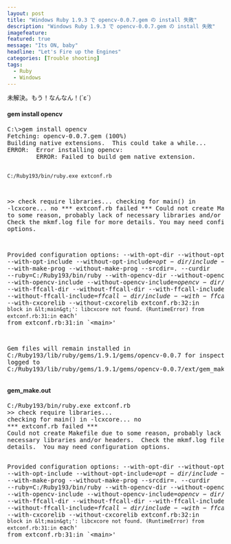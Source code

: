 ```yaml
---
layout: post
title: "Windows Ruby 1.9.3 で opencv-0.0.7.gem の install 失敗"
description: "Windows Ruby 1.9.3 で opencv-0.0.7.gem の install 失敗"
imagefeature:
featured: true
message: "Its ON, baby"
headline: "Let's Fire up the Engines"
categories: [Trouble shooting]
tags:
  - Ruby
  - Windows
---
```

未解決。もう！なんなん！(`ε´）
<!--more-->
<h4>gem install opencv</h4>
<pre class="lang:default highlight:0 decode:true " title="cmd.exe" >C:\&gt;gem install opencv
Fetching: opencv-0.0.7.gem (100%)
Building native extensions.  This could take a while...
ERROR:  Error installing opencv:
        ERROR: Failed to build gem native extension.

    C:/Ruby193/bin/ruby.exe extconf.rb
&gt;&gt; check require libraries...
checking for main() in -lcxcore... no
*** extconf.rb failed ***
Could not create Makefile due to some reason, probably lack of
necessary libraries and/or headers.  Check the mkmf.log file for more
details.  You may need configuration options.

Provided configuration options:
        --with-opt-dir
        --without-opt-dir
        --with-opt-include
        --without-opt-include=${opt-dir}/include
        --with-opt-lib
        --without-opt-lib=${opt-dir}/lib
        --with-make-prog
        --without-make-prog
        --srcdir=.
        --curdir
        --ruby=C:/Ruby193/bin/ruby
        --with-opencv-dir
        --without-opencv-dir
        --with-opencv-include
        --without-opencv-include=${opencv-dir}/include
        --with-opencv-lib
        --without-opencv-lib=${opencv-dir}/lib
        --with-ffcall-dir
        --without-ffcall-dir
        --with-ffcall-include
        --without-ffcall-include=${ffcall-dir}/include
        --with-ffcall-lib
        --without-ffcall-lib=${ffcall-dir}/lib
        --with-cxcorelib
        --without-cxcorelib
extconf.rb:32:in `block in &lt;main&gt;': libcxcore not found. (RuntimeError)
        from extconf.rb:31:in `each'
        from extconf.rb:31:in `&lt;main&gt;'


Gem files will remain installed in C:/Ruby193/lib/ruby/gems/1.9.1/gems/opencv-0.0.7 for inspection.
Results logged to C:/Ruby193/lib/ruby/gems/1.9.1/gems/opencv-0.0.7/ext/gem_make.out
</pre>


<h4>gem_make.out</h4>
<pre class="lang:default highlight:0 decode:true " title="gem_make.out" >C:/Ruby193/bin/ruby.exe extconf.rb
&gt;&gt; check require libraries...
checking for main() in -lcxcore... no
*** extconf.rb failed ***
Could not create Makefile due to some reason, probably lack of
necessary libraries and/or headers.  Check the mkmf.log file for more
details.  You may need configuration options.

Provided configuration options:
  --with-opt-dir
  --without-opt-dir
  --with-opt-include
  --without-opt-include=${opt-dir}/include
  --with-opt-lib
  --without-opt-lib=${opt-dir}/lib
  --with-make-prog
  --without-make-prog
  --srcdir=.
  --curdir
  --ruby=C:/Ruby193/bin/ruby
  --with-opencv-dir
  --without-opencv-dir
  --with-opencv-include
  --without-opencv-include=${opencv-dir}/include
  --with-opencv-lib
  --without-opencv-lib=${opencv-dir}/lib
  --with-ffcall-dir
  --without-ffcall-dir
  --with-ffcall-include
  --without-ffcall-include=${ffcall-dir}/include
  --with-ffcall-lib
  --without-ffcall-lib=${ffcall-dir}/lib
  --with-cxcorelib
  --without-cxcorelib
extconf.rb:32:in `block in &lt;main&gt;': libcxcore not found. (RuntimeError)
  from extconf.rb:31:in `each'
  from extconf.rb:31:in `&lt;main&gt;'
</pre>
